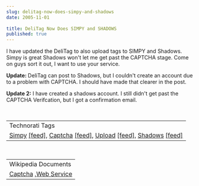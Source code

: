 ```yaml
---
slug: delitag-now-does-simpy-and-shadows
date: 2005-11-01
 
title: DeliTag Now Does SIMPY and SHADOWS
published: true
---
```

I have updated the DeliTag to also upload tags to SIMPY and Shadows. Simpy is great Shadows won't let me get past the CAPTCHA stage. Come on guys sort it out, I want to use your service.<p /><strong>Update: </strong>DeliTag can post to Shadows, but I couldn't create an account due to a problem with CAPTCHA.  I should have made that clearer in the post.<p /><strong>Update 2:</strong>  I have created a shadows account.  I still didn't get past the CAPTCHA Verifcation, but I got a confirmation email.<p /><br /><table class="TechnoratiHead TagHeader">
<tr><td>Technorati Tags</td></tr>
<tr class="Technorati"><td>
<a href="http://www.technorati.com/tag/Simpy" class="Tag" rel="tag">Simpy</a> <a href="http://feeds.technorati.com/feed/posts/tag/Simpy" class="Tag">[feed]</a>, <a href="http://www.technorati.com/tag/Captcha" class="Tag" rel="tag">Captcha</a> <a href="http://feeds.technorati.com/feed/posts/tag/Captcha" class="Tag">[feed]</a>, <a href="http://www.technorati.com/tag/Upload" class="Tag" rel="tag">Upload</a> <a href="http://feeds.technorati.com/feed/posts/tag/Upload" class="Tag">[feed]</a>, <a href="http://www.technorati.com/tag/Shadows" class="Tag" rel="tag">Shadows</a> <a href="http://feeds.technorati.com/feed/posts/tag/Shadows" class="Tag">[feed]</a>
</td></tr>
</table><p /><br /><table class="TechnoratiHead TagHeader">
<tr><td>Wikipedia Documents</td></tr>
<tr class="Technorati"><td>
<a href="http://en.wikipedia.org/wiki/Captcha">Captcha</a> ,<a href="http://en.wikipedia.org/wiki/Web_service">Web Service</a>
</td></tr>
</table><div class="blogger-post-footer"><img class="posterous_download_image" src="https://blogger.googleusercontent.com/tracker/8109338-113087209557731564?l=www.kinlan.co.uk%2Findex.html" height="1" alt="" width="1" /></div>

